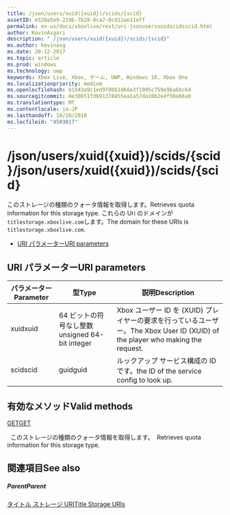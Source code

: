 ```yaml
---
title: /json/users/xuid({xuid})/scids/{scid}
assetID: e528a5e9-219b-7b28-8ca7-0cd12ae11eff
permalink: en-us/docs/xboxlive/rest/uri-jsonusersxuidscidsscid.html
author: KevinAsgari
description: " /json/users/xuid({xuid})/scids/{scid}"
ms.author: kevinasg
ms.date: 20-12-2017
ms.topic: article
ms.prod: windows
ms.technology: uwp
keywords: Xbox Live, Xbox, ゲーム, UWP, Windows 10, Xbox One
ms.localizationpriority: medium
ms.openlocfilehash: b1d43a9c1ed9f0bb1d68a3f1995c759e96a6bc64
ms.sourcegitcommit: 8e30651fd691378455ea1a57da10b2e4f50e66a0
ms.translationtype: MT
ms.contentlocale: ja-JP
ms.lasthandoff: 10/10/2018
ms.locfileid: "4503017"
---
```

# <a name="jsonusersxuidxuidscidsscid"></a><span data-ttu-id="fed68-104">/json/users/xuid({xuid})/scids/{scid}</span><span class="sxs-lookup"><span data-stu-id="fed68-104">/json/users/xuid({xuid})/scids/{scid}</span></span>
<span data-ttu-id="fed68-105">このストレージの種類のクォータ情報を取得します。</span><span class="sxs-lookup"><span data-stu-id="fed68-105">Retrieves quota information for this storage type.</span></span> <span data-ttu-id="fed68-106">これらの Uri のドメインが`titlestorage.xboxlive.com`します。</span><span class="sxs-lookup"><span data-stu-id="fed68-106">The domain for these URIs is `titlestorage.xboxlive.com`.</span></span>
 
  * [<span data-ttu-id="fed68-107">URI パラメーター</span><span class="sxs-lookup"><span data-stu-id="fed68-107">URI parameters</span></span>](#ID4EV)
 
<a id="ID4EV"></a>

 
## <a name="uri-parameters"></a><span data-ttu-id="fed68-108">URI パラメーター</span><span class="sxs-lookup"><span data-stu-id="fed68-108">URI parameters</span></span>
 
| <span data-ttu-id="fed68-109">パラメーター</span><span class="sxs-lookup"><span data-stu-id="fed68-109">Parameter</span></span>| <span data-ttu-id="fed68-110">型</span><span class="sxs-lookup"><span data-stu-id="fed68-110">Type</span></span>| <span data-ttu-id="fed68-111">説明</span><span class="sxs-lookup"><span data-stu-id="fed68-111">Description</span></span>| 
| --- | --- | --- | 
| <span data-ttu-id="fed68-112">xuid</span><span class="sxs-lookup"><span data-stu-id="fed68-112">xuid</span></span>| <span data-ttu-id="fed68-113">64 ビットの符号なし整数</span><span class="sxs-lookup"><span data-stu-id="fed68-113">unsigned 64-bit integer</span></span>| <span data-ttu-id="fed68-114">Xbox ユーザー ID を (XUID) プレイヤーの要求を行っているユーザー。</span><span class="sxs-lookup"><span data-stu-id="fed68-114">The Xbox User ID (XUID) of the player who making the request.</span></span>| 
| <span data-ttu-id="fed68-115">scid</span><span class="sxs-lookup"><span data-stu-id="fed68-115">scid</span></span>| <span data-ttu-id="fed68-116">guid</span><span class="sxs-lookup"><span data-stu-id="fed68-116">guid</span></span>| <span data-ttu-id="fed68-117">ルックアップ サービス構成の ID です。</span><span class="sxs-lookup"><span data-stu-id="fed68-117">the ID of the service config to look up.</span></span>| 
  
<a id="ID4E3B"></a>

 
## <a name="valid-methods"></a><span data-ttu-id="fed68-118">有効なメソッド</span><span class="sxs-lookup"><span data-stu-id="fed68-118">Valid methods</span></span>

[<span data-ttu-id="fed68-119">GET</span><span class="sxs-lookup"><span data-stu-id="fed68-119">GET</span></span>](uri-jsonusersxuidscidsscid-get.md)

<span data-ttu-id="fed68-120">&nbsp;&nbsp;このストレージの種類のクォータ情報を取得します。</span><span class="sxs-lookup"><span data-stu-id="fed68-120">&nbsp;&nbsp;Retrieves quota information for this storage type.</span></span> 
 
<a id="ID4EGC"></a>

 
## <a name="see-also"></a><span data-ttu-id="fed68-121">関連項目</span><span class="sxs-lookup"><span data-stu-id="fed68-121">See also</span></span>
 
<a id="ID4EIC"></a>

 
##### <a name="parent"></a><span data-ttu-id="fed68-122">Parent</span><span class="sxs-lookup"><span data-stu-id="fed68-122">Parent</span></span> 

[<span data-ttu-id="fed68-123">タイトル ストレージ URI</span><span class="sxs-lookup"><span data-stu-id="fed68-123">Title Storage URIs</span></span>](atoc-reference-storagev2.md)

   